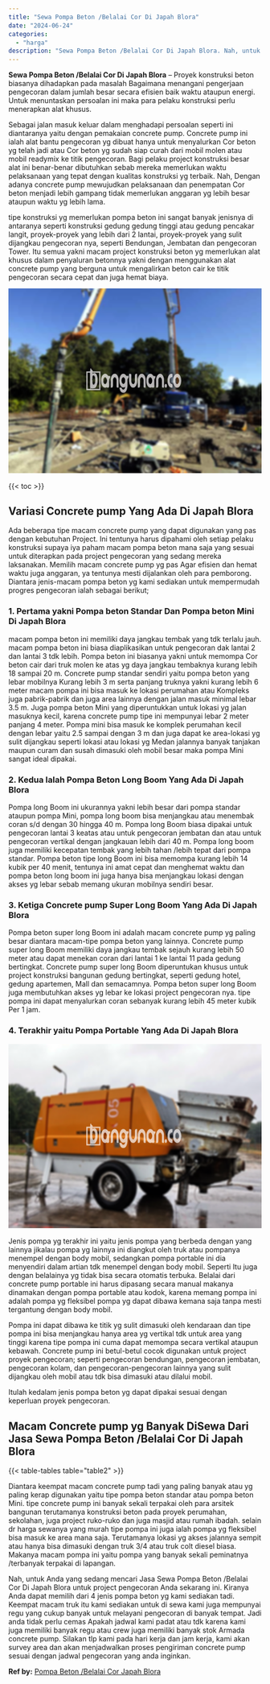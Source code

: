 ```yaml
---
title: "Sewa Pompa Beton /Belalai Cor Di Japah Blora"
date: "2024-06-24"
categories: 
  - "harga"
description: "Sewa Pompa Beton /Belalai Cor Di Japah Blora. Nah, untuk Anda yang sedang mencari Jasa Sewa Pompa Beton /Belalai Cor Di Japah Blora untuk project pengecoran..."
---
```


**Sewa Pompa Beton /Belalai Cor Di Japah Blora** – Proyek konstruksi beton biasanya dihadapkan pada masalah Bagaimana menangani pengerjaan pengecoran dalam jumlah besar secara efisien baik waktu ataupun energi. Untuk menuntaskan persoalan ini maka para pelaku konstruksi perlu menerapkan alat khusus.

Sebagai jalan masuk keluar dalam menghadapi persoalan seperti ini diantaranya yaitu dengan pemakaian concrete pump. Concrete pump ini ialah alat bantu pengecoran yg dibuat hanya untuk menyalurkan Cor beton yg telah jadi atau Cor beton yg sudah siap curah dari mobil molen atau mobil readymix ke titik pengecoran. Bagi pelaku project konstruksi besar alat ini benar-benar dibutuhkan sebab mereka memerlukan waktu pelaksanaan yang tepat dengan kualitas konstruksi yg terbaik. Nah, Dengan adanya concrete pump mewujudkan pelaksanaan dan penempatan Cor beton menjadi lebih gampang tidak memerlukan anggaran yg lebih besar ataupun waktu yg lebih lama.

tipe konstruksi yg memerlukan pompa beton ini sangat banyak jenisnya di antaranya seperti konstruksi gedung gedung tinggi atau gedung pencakar langit, proyek-proyek yang lebih dari 2 lantai, proyek-proyek yang sulit dijangkau pengecoran nya, seperti Bendungan, Jembatan dan pengecoran Tower. Itu semua yakni macam project konstruksi beton yg memerlukan alat khusus dalam penyaluran betonnya yakni dengan menggunakan alat concrete pump yang berguna untuk mengalirkan beton cair ke titik pengecoran secara cepat dan juga hemat biaya.

![Sewa Pompa Beton /Belalai Cor Di Japah Blora](/images/sewa-concrete-pump-12.png)

{{< toc >}}

## Variasi Concrete pump Yang Ada Di Japah Blora

Ada beberapa tipe macam concrete pump yang dapat digunakan yang pas dengan kebutuhan Project. Ini tentunya harus dipahami oleh setiap pelaku konstruksi supaya iya paham macam pompa beton mana saja yang sesuai untuk diterapkan pada project pengecoran yang sedang mereka laksanakan. Memilih macam concrete pump yg pas Agar efisien dan hemat waktu juga anggaran, ya tentunya mesti dijalankan oleh para pemborong. Diantara jenis-macam pompa beton yg kami sediakan untuk mempermudah progres pengecoran ialah sebagai berikut;

### 1\. Pertama yakni Pompa beton Standar Dan Pompa beton Mini Di Japah Blora

macam pompa beton ini memiliki daya jangkau tembak yang tdk terlalu jauh. macam pompa beton ini biasa diaplikasikan untuk pengecoran dak lantai 2 dan lantai 3 tdk lebih. Pompa beton ini biasanya yakni untuk memompa Cor beton cair dari truk molen ke atas yg daya jangkau tembaknya kurang lebih 18 sampai 20 m. Concrete pump standar sendiri yaitu pompa beton yang lebar mobilnya Kurang lebih 3 m serta panjang truknya yakni kurang lebih 6 meter macam pompa ini bisa masuk ke lokasi perumahan atau Kompleks juga pabrik-pabrik dan juga area lainnya dengan jalan masuk minimal lebar 3.5 m. Juga pompa beton Mini yang diperuntukkan untuk lokasi yg jalan masuknya kecil, karena concrete pump tipe ini mempunyai lebar 2 meter panjang 4 meter. Pompa mini bisa masuk ke komplek perumahan kecil dengan lebar yaitu 2.5 sampai dengan 3 m dan juga dapat ke area-lokasi yg sulit dijangkau seperti lokasi atau lokasi yg Medan jalannya banyak tanjakan maupun curam dan susah dimasuki oleh mobil besar maka pompa Mini sangat ideal dipakai.

### 2\. Kedua Ialah Pompa Beton Long Boom Yang Ada Di Japah Blora

Pompa long Boom ini ukurannya yakni lebih besar dari pompa standar ataupun pompa Mini, pompa long boom bisa menjangkau atau menembak coran s/d dengan 30 hingga 40 m. Pompa long Boom biasa dipakai untuk pengecoran lantai 3 keatas atau untuk pengecoran jembatan dan atau untuk pengecoran vertikal dengan jangkauan lebih dari 40 m. Pompa long boom juga memiliki kecepatan tembak yang lebih tahan /lebih tepat dari pompa standar. Pompa beton tipe long Boom ini bisa memompa kurang lebih 14 kubik per 40 menit, tentunya ini amat cepat dan menghemat waktu dan pompa beton long boom ini juga hanya bisa menjangkau lokasi dengan akses yg lebar sebab memang ukuran mobilnya sendiri besar.

### 3\. Ketiga Concrete pump Super Long Boom Yang Ada Di Japah Blora

Pompa beton super long Boom ini adalah macam concrete pump yg paling besar diantara macam-tipe pompa beton yang lainnya. Concrete pump super long Boom memiliki daya jangkau tembak sejauh kurang lebih 50 meter atau dapat menekan coran dari lantai 1 ke lantai 11 pada gedung bertingkat. Concrete pump super long Boom diperuntukan khusus untuk project konstruksi bangunan gedung bertingkat, seperti gedung hotel, gedung apartemen, Mall dan semacamnya. Pompa beton super long Boom juga membutuhkan akses yg lebar ke lokasi project pengecoran nya. tipe pompa ini dapat menyalurkan coran sebanyak kurang lebih 45 meter kubik Per 1 jam.

### 4\. Terakhir yaitu Pompa Portable Yang Ada Di Japah Blora

![Sewa Pompa Beton /Belalai Cor Di Japah Blora](/images/sewa-concrete-pump-22.png)

Jenis pompa yg terakhir ini yaitu jenis pompa yang berbeda dengan yang lainnya jikalau pompa yg lainnya ini diangkut oleh truk atau pompanya menempel dengan body mobil, sedangkan pompa portable ini dia menyendiri dalam artian tdk menempel dengan body mobil. Seperti Itu juga dengan belalainya yg tidak bisa secara otomatis terbuka. Belalai dari concrete pump portable ini harus dipasang secara manual makanya dinamakan dengan pompa portable atau kodok, karena memang pompa ini adalah pompa yg fleksibel pompa yg dapat dibawa kemana saja tanpa mesti tergantung dengan body mobil.

Pompa ini dapat dibawa ke titik yg sulit dimasuki oleh kendaraan dan tipe pompa ini bisa menjangkau hanya area yg vertikal tdk untuk area yang tinggi karena tipe pompa ini cuma dapat memompa secara vertikal ataupun kebawah. Concrete pump ini betul-betul cocok digunakan untuk project proyek pengecoran; seperti pengecoran bendungan, pengecoran jembatan, pengecoran kolam, dan pengecoran-pengecoran lainnya yang sulit dijangkau oleh mobil atau tdk bisa dimasuki atau dilalui mobil.

Itulah kedalam jenis pompa beton yg dapat dipakai sesuai dengan keperluan proyek pengecoran.

## Macam Concrete pump yg Banyak DiSewa Dari Jasa Sewa Pompa Beton /Belalai Cor Di Japah Blora

{{< table-tables table="table2" >}}

Diantara keempat macam concrete pump tadi yang paling banyak atau yg paling kerap digunakan yaitu tipe pompa beton standar atau pompa beton Mini. tipe concrete pump ini banyak sekali terpakai oleh para arsitek bangunan terutamanya konstruksi beton pada proyek perumahan, sekolahan, juga project ruko-ruko dan juga masjid atau rumah ibadah. selain dr harga sewanya yang murah tipe pompa ini juga ialah pompa yg fleksibel bisa masuk ke area mana saja. Terutamanya lokasi yg akses jalannya sempit atau hanya bisa dimasuki dengan truk 3/4 atau truk colt diesel biasa. Makanya macam pompa ini yaitu pompa yang banyak sekali peminatnya /terbanyak terpakai di lapangan.

Nah, untuk Anda yang sedang mencari Jasa Sewa Pompa Beton /Belalai Cor Di Japah Blora untuk project pengecoran Anda sekarang ini. Kiranya Anda dapat memilih dari 4 jenis pompa beton yg kami sediakan tadi. Keempat macam truk itu kami sediakan untuk di sewa kami juga mempunyai regu yang cukup banyak untuk melayani pengecoran di banyak tempat. Jadi anda tidak perlu cemas Apakah jadwal kami padat atau tdk karena kami juga memiliki banyak regu atau crew juga memiliki banyak stok Armada concrete pump. Silakan tlp kami pada hari kerja dan jam kerja, kami akan survey area dan akan menjadwalkan proses pengiriman concrete pump sesuai dengan jadwal pengecoran yang anda inginkan.

**Ref by:** [Pompa Beton /Belalai Cor Japah Blora](https://id.wikipedia.org/wiki/Pompa)
